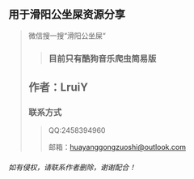 ## 用于滑阳公坐屎资源分享
> 微信搜一搜“滑阳公坐屎“
>> ### 目前只有酷狗音乐爬虫简易版
> ## 作者：LruiY 
> ### 联系方式
>> QQ:2458394960 <p>
>>邮箱：huayanggongzuoshi@outlook.com 
###### 如有侵权，请联系作者删除，谢谢配合！
